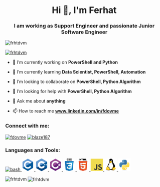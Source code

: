 <h1 align="center">Hi 👋, I'm Ferhat</h1>
<h3 align="center">I am working as Support Engineer and passionate Junior Software Engineer</h3>

<p align="left"> <img src="https://komarev.com/ghpvc/?username=frhtdvm&label=Profile%20views&color=0e75b6&style=flat" alt="frhtdvm" /> </p>

<p align="left"> <a href="https://github.com/ryo-ma/github-profile-trophy"><img src="https://github-profile-trophy.vercel.app/?username=frhtdvm" alt="frhtdvm" /></a> </p>

- 🔭 I’m currently working on **PowerShell and Python**

- 🌱 I’m currently learning **Data Scientist, PowerShell, Automation**

- 👯 I’m looking to collaborate on **PowerShell, Python Algorithm**

- 🤝 I’m looking for help with **PowerShell, Python Algorithm**

- 💬 Ask me about **anything**

- 📫 How to reach me **www.linkedin.com/in/fdovme**

<h3 align="left">Connect with me:</h3>
<p align="left">
<a href="https://linkedin.com/in/fdovme" target="blank"><img align="center" src="https://raw.githubusercontent.com/rahuldkjain/github-profile-readme-generator/master/src/images/icons/Social/linked-in-alt.svg" alt="fdovme" height="30" width="40" /></a>
<a href="https://www.leetcode.com/blaze187" target="blank"><img align="center" src="https://raw.githubusercontent.com/rahuldkjain/github-profile-readme-generator/master/src/images/icons/Social/leet-code.svg" alt="blaze187" height="30" width="40" /></a>
</p>


<h3 align="left">Languages and Tools:</h3>
<p align="left"> <a href="https://www.gnu.org/software/bash/" target="_blank" rel="noreferrer"> <img src="https://www.vectorlogo.zone/logos/gnu_bash/gnu_bash-icon.svg" alt="bash" width="40" height="40"/> </a> <a href="https://www.cprogramming.com/" target="_blank" rel="noreferrer"> <img src="https://raw.githubusercontent.com/devicons/devicon/master/icons/c/c-original.svg" alt="c" width="40" height="40"/> </a> <a href="https://www.w3schools.com/cpp/" target="_blank" rel="noreferrer"> <img src="https://raw.githubusercontent.com/devicons/devicon/master/icons/cplusplus/cplusplus-original.svg" alt="cplusplus" width="40" height="40"/> </a> <a href="https://www.w3schools.com/cs/" target="_blank" rel="noreferrer"> <img src="https://raw.githubusercontent.com/devicons/devicon/master/icons/csharp/csharp-original.svg" alt="csharp" width="40" height="40"/> </a> <a href="https://www.w3schools.com/css/" target="_blank" rel="noreferrer"> <img src="https://raw.githubusercontent.com/devicons/devicon/master/icons/css3/css3-original-wordmark.svg" alt="css3" width="40" height="40"/> </a> <a href="https://www.w3.org/html/" target="_blank" rel="noreferrer"> <img src="https://raw.githubusercontent.com/devicons/devicon/master/icons/html5/html5-original-wordmark.svg" alt="html5" width="40" height="40"/> </a> <a href="https://developer.mozilla.org/en-US/docs/Web/JavaScript" target="_blank" rel="noreferrer"> <img src="https://raw.githubusercontent.com/devicons/devicon/master/icons/javascript/javascript-original.svg" alt="javascript" width="40" height="40"/> </a> <a href="https://www.linux.org/" target="_blank" rel="noreferrer"> <img src="https://raw.githubusercontent.com/devicons/devicon/master/icons/linux/linux-original.svg" alt="linux" width="40" height="40"/> </a> <a href="https://www.python.org" target="_blank" rel="noreferrer"> <img src="https://raw.githubusercontent.com/devicons/devicon/master/icons/python/python-original.svg" alt="python" width="40" height="40"/> </a> </p>

<p><img align="left" src="https://github-readme-stats.vercel.app/api/top-langs?username=frhtdvm&show_icons=true&locale=en&layout=compact" alt="frhtdvm" /></p>

<p>&nbsp;<img align="center" src="https://github-readme-stats.vercel.app/api?username=frhtdvm&show_icons=true&locale=en" alt="frhtdvm" /></p>
